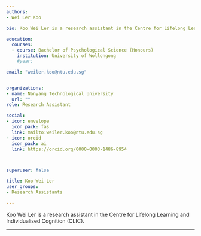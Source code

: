 ```yaml
---
authors:
- Wei Ler Koo

bio: Koo Wei Ler is a research assistant in the Centre for Lifelong Learning and Individualised Cognition (CLIC).

education:
  courses:
  - course: Bachelor of Psychological Science (Honours)
    institution: University of Wollongong
    #year:

email: "weiler.koo@ntu.edu.sg"


organizations:
- name: Nanyang Technological University
  url: ""
role: Research Assistant

social:
- icon: envelope
  icon_pack: fas
  link: mailto:weiler.koo@ntu.edu.sg
- icon: orcid
  icon_pack: ai
  link: https://orcid.org/0000-0003-1486-8954



superuser: false

title: Koo Wei Ler
user_groups:
- Research Assistants

---
```


Koo Wei Ler is a research assistant in the Centre for Lifelong Learning and Individualised Cognition (CLIC).

--- 
